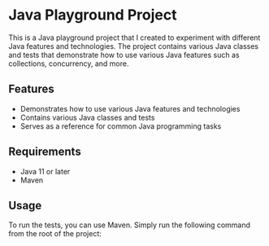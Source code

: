 # Java Playground Project

This is a Java playground project that I created to experiment with different Java features and technologies. The project contains various Java classes and tests that demonstrate how to use various Java features such as collections, concurrency, and more.

## Features
- Demonstrates how to use various Java features and technologies
- Contains various Java classes and tests
- Serves as a reference for common Java programming tasks

## Requirements
- Java 11 or later
- Maven

## Usage

To run the tests, you can use Maven. Simply run the following command from the root of the project:

